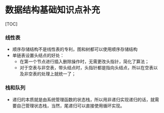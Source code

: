 #  数据结构基础知识点补充
[TOC]

###  线性表
* 顺序存储结构不是线性表的专利，图和树都可以使用顺序存储结构
* 单链表设置头结点的好处：
	* 在第一个节点进行插入删除操作时，无需更改头指针，简化了算法；
	* 对于空表与非空表，带头结点时，头指针都是指向头结点，所以在空表以及非空表的处理上就统一了；


###  栈和队列
* 递归的本质就是由系统管理函数的状态栈，所以用非递归实现递归的话，就需要自己管理状态栈，当然，尾递归可以直接使用循环实现。